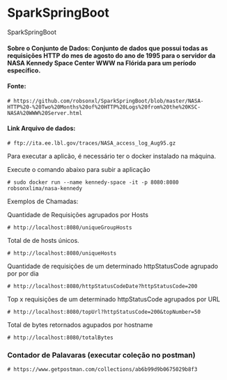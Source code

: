 # SparkSpringBoot
SparkSpringBoot

#### Sobre o Conjunto de Dados: Conjunto de dados que possui  todas as requisições HTTP  do mes de agosto do ano de 1995 para o servidor da NASA Kennedy Space Center WWW na Flórida  para um período específico.

#### Fonte: 
    
    # https://github.com/robsonxl/SparkSpringBoot/blob/master/NASA-HTTP%20-%20Two%20Months%20of%20HTTP%20Logs%20from%20the%20KSC-NASA%20WWW%20Server.html
    
#### Link Arquivo de dados: 

    # ftp://ita.ee.lbl.gov/traces/NASA_access_log_Aug95.gz
  

 Para executar a aplicão, é necessário ter o docker instalado na máquina.

 Execute o comando abaixo para subir a aplicação

    # sudo docker run --name kennedy-space -it -p 8080:8080 robsonxlima/nasa-kennedy
    
Exemplos de Chamadas:  

Quantidade de Requisições agrupados por Hosts 

    # http://localhost:8080/uniqueGroupHosts

Total de  de hosts únicos.    

    # http://localhost:8080/uniqueHosts

Quantidade de requisições  de um determinado httpStatusCode agrupado por por dia 

    # http://localhost:8080/httpStatusCodeDate?httpStatusCode=200
    
Top x requisições  de um determinado httpStatusCode agrupados por URL 

    # http://localhost:8080/topUrl?httpStatusCode=200&topNumber=50

Total  de bytes retornados agupados por hostname 
   
    # http://localhost:8080/totalBytes



### Contador de Palavaras  (executar coleção no postman)
    
    # https://www.getpostman.com/collections/ab6b99d9b0675029b8f3
